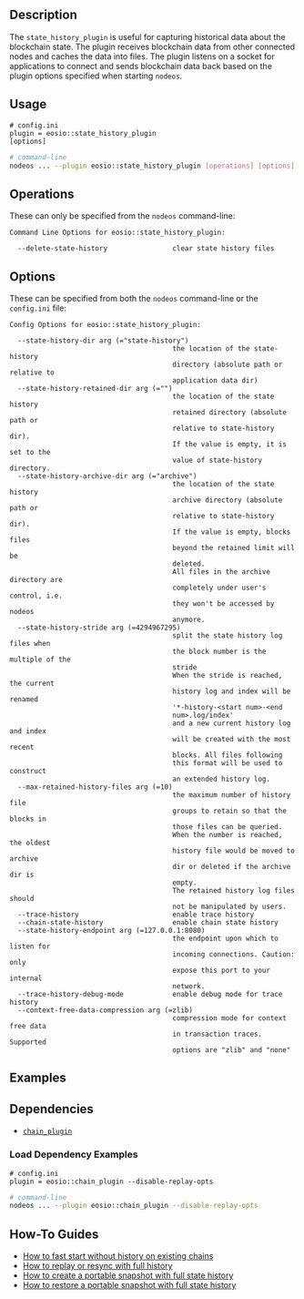 
## Description

The `state_history_plugin` is useful for capturing historical data about the blockchain state. The plugin receives blockchain data from other connected nodes and caches the data into files. The plugin listens on a socket for applications to connect and sends blockchain data back based on the plugin options specified when starting `nodeos`.

## Usage

```console
# config.ini
plugin = eosio::state_history_plugin
[options]
```
```sh
# command-line
nodeos ... --plugin eosio::state_history_plugin [operations] [options]
```

## Operations

These can only be specified from the `nodeos` command-line:

```console
Command Line Options for eosio::state_history_plugin:

  --delete-state-history                clear state history files
```

## Options

These can be specified from both the `nodeos` command-line or the `config.ini` file:

```console
Config Options for eosio::state_history_plugin:

  --state-history-dir arg (="state-history")
                                        the location of the state-history 
                                        directory (absolute path or relative to
                                        application data dir)
  --state-history-retained-dir arg (="")
                                        the location of the state history 
                                        retained directory (absolute path or 
                                        relative to state-history dir).
                                        If the value is empty, it is set to the
                                        value of state-history directory.
  --state-history-archive-dir arg (="archive")
                                        the location of the state history 
                                        archive directory (absolute path or 
                                        relative to state-history dir).
                                        If the value is empty, blocks files 
                                        beyond the retained limit will be 
                                        deleted.
                                        All files in the archive directory are 
                                        completely under user's control, i.e. 
                                        they won't be accessed by nodeos 
                                        anymore.
  --state-history-stride arg (=4294967295)
                                        split the state history log files when 
                                        the block number is the multiple of the
                                        stride
                                        When the stride is reached, the current
                                        history log and index will be renamed 
                                        '*-history-<start num>-<end 
                                        num>.log/index'
                                        and a new current history log and index
                                        will be created with the most recent 
                                        blocks. All files following
                                        this format will be used to construct 
                                        an extended history log.
  --max-retained-history-files arg (=10)
                                        the maximum number of history file 
                                        groups to retain so that the blocks in 
                                        those files can be queried.
                                        When the number is reached, the oldest 
                                        history file would be moved to archive 
                                        dir or deleted if the archive dir is 
                                        empty.
                                        The retained history log files should 
                                        not be manipulated by users.
  --trace-history                       enable trace history
  --chain-state-history                 enable chain state history
  --state-history-endpoint arg (=127.0.0.1:8080)
                                        the endpoint upon which to listen for 
                                        incoming connections. Caution: only 
                                        expose this port to your internal 
                                        network.
  --trace-history-debug-mode            enable debug mode for trace history
  --context-free-data-compression arg (=zlib)
                                        compression mode for context free data 
                                        in transaction traces. Supported 
                                        options are "zlib" and "none"
```

## Examples

<!-- ### history-tools

  * [Source code](https://github.com/EOSIO/history-tools/)
  * [Documentation](https://eosio.github.io/history-tools/) -->

## Dependencies

* [`chain_plugin`](chain-plugin.md)

### Load Dependency Examples

```console
# config.ini
plugin = eosio::chain_plugin --disable-replay-opts
```
```sh
# command-line
nodeos ... --plugin eosio::chain_plugin --disable-replay-opts
```

## How-To Guides

* [How to fast start without history on existing chains](../how-to/how-to-fast-start-without-old-history.md)
* [How to replay or resync with full history](../how-to/how-to-replay-or-resync-with-full-history.md)
* [How to create a portable snapshot with full state history](../how-to/how-to-create-snapshot-with-full-history.md)
* [How to restore a portable snapshot with full state history](../how-to/how-to-restore-snapshot-with-full-history.md)
